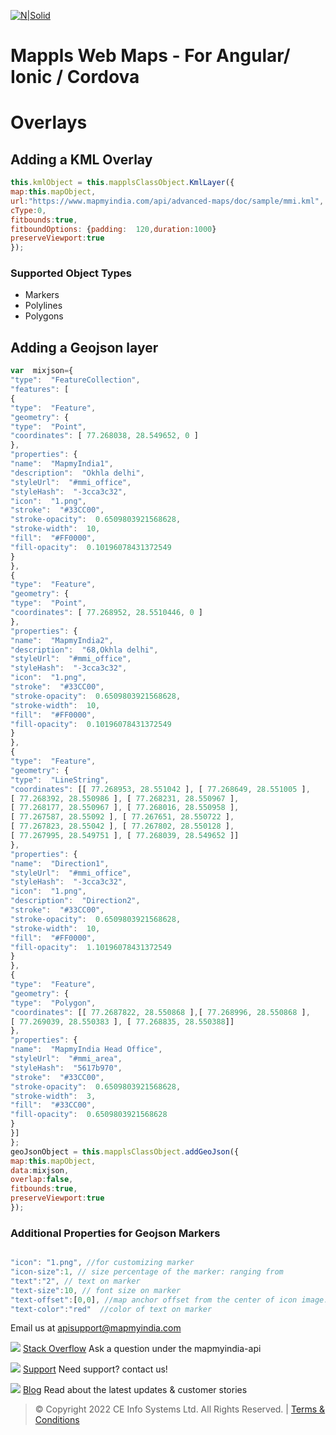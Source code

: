 [![N|Solid](https://about.mappls.com/images/mappls-logo.svg)](https://www.mapmyindia.com/api/)  

# Mappls Web Maps - For Angular/ Ionic / Cordova

# Overlays

  
## Adding a KML Overlay

```js
this.kmlObject = this.mapplsClassObject.KmlLayer({
map:this.mapObject,
url:"https://www.mapmyindia.com/api/advanced-maps/doc/sample/mmi.kml",
cType:0,
fitbounds:true,
fitboundOptions: {padding:  120,duration:1000}
preserveViewport:true
});
```

### Supported Object Types
- Markers
- Polylines
- Polygons


## Adding a Geojson layer

```js
var  mixjson={
"type":  "FeatureCollection",
"features": [
{
"type":  "Feature",
"geometry": {
"type":  "Point",
"coordinates": [ 77.268038, 28.549652, 0 ]
},
"properties": {
"name":  "MapmyIndia1",
"description":  "Okhla delhi",
"styleUrl":  "#mmi_office",
"styleHash":  "-3cca3c32",
"icon":  "1.png",
"stroke":  "#33CC00",
"stroke-opacity":  0.6509803921568628,
"stroke-width":  10,
"fill":  "#FF0000",
"fill-opacity":  0.10196078431372549
}
},
{
"type":  "Feature",
"geometry": {
"type":  "Point",
"coordinates": [ 77.268952, 28.5510446, 0 ]
},
"properties": {
"name":  "MapmyIndia2",
"description":  "68,Okhla delhi",
"styleUrl":  "#mmi_office",
"styleHash":  "-3cca3c32",
"icon":  "1.png",
"stroke":  "#33CC00",
"stroke-opacity":  0.6509803921568628,
"stroke-width":  10,
"fill":  "#FF0000",
"fill-opacity":  0.10196078431372549
}
},
{
"type":  "Feature",
"geometry": {
"type":  "LineString",
"coordinates": [[ 77.268953, 28.551042 ], [ 77.268649, 28.551005 ],
[ 77.268392, 28.550986 ], [ 77.268231, 28.550967 ],
[ 77.268177, 28.550967 ], [ 77.268016, 28.550958 ],
[ 77.267587, 28.55092 ], [ 77.267651, 28.550722 ],
[ 77.267823, 28.55042 ], [ 77.267802, 28.550128 ],
[ 77.267995, 28.549751 ], [ 77.268039, 28.549652 ]]
},
"properties": {
"name":  "Direction1",
"styleUrl":  "#mmi_office",
"styleHash":  "-3cca3c32",
"icon":  "1.png",
"description":  "Direction2",
"stroke":  "#33CC00",
"stroke-opacity":  0.6509803921568628,
"stroke-width":  10,
"fill":  "#FF0000",
"fill-opacity":  1.10196078431372549
}
},
{
"type":  "Feature",
"geometry": {
"type":  "Polygon",
"coordinates": [[ 77.2687822, 28.550868 ],[ 77.268996, 28.550868 ],
[ 77.269039, 28.550383 ], [ 77.268835, 28.550388]]
},
"properties": {
"name":  "MapmyIndia Head Office",
"styleUrl":  "#mmi_area",
"styleHash":  "5617b970",
"stroke":  "#33CC00",
"stroke-opacity":  0.6509803921568628,
"stroke-width":  3,
"fill":  "#33CC00",
"fill-opacity":  0.6509803921568628
}
}]
};
geoJsonObject = this.mapplsClassObject.addGeoJson({
map:this.mapObject,
data:mixjson,
overlap:false,
fitbounds:true,
preserveViewport:true
});
```
  

### Additional Properties for Geojson Markers

  
```js

"icon": "1.png", //for customizing marker
"icon-size":1, // size percentage of the marker: ranging from
"text":"2", // text on marker
"text-size":10, // font size on marker
"text-offset":[0,0], //map anchor offset from the center of icon image.
"text-color":"red"  //color of text on marker
```
  
Email us at [apisupport@mapmyindia.com](mailto:apisupport@mapmyindia.com)

![](https://www.mapmyindia.com/api/img/icons/stack-overflow.png)
[Stack Overflow](https://stackoverflow.com/questions/tagged/mapmyindia-api)
Ask a question under the mapmyindia-api

![](https://www.mapmyindia.com/api/img/icons/support.png)
[Support](https://www.mapmyindia.com/api/index.php#f_cont)
Need support? contact us!

![](https://www.mapmyindia.com/api/img/icons/blog.png)
[Blog](http://www.mapmyindia.com/blog/)
Read about the latest updates & customer stories


> © Copyright 2022 CE Info Systems Ltd. All Rights Reserved. | [Terms & Conditions](http://www.mapmyindia.com/api/terms-&-conditions)